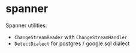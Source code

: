 # spanner

Spanner utilities:

- `ChangeStreamReader` with `ChangeStreamHandler`
- `DetectDialect` for postgres / google sql dialect
